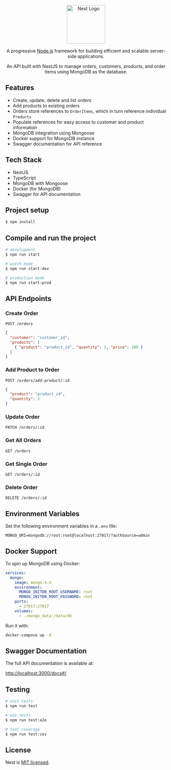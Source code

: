 <p align="center">
  <a href="http://nestjs.com/" target="blank"><img src="https://nestjs.com/img/logo-small.svg" width="120" alt="Nest Logo" /></a>
</p>

[circleci-image]: https://img.shields.io/circleci/build/github/nestjs/nest/master?token=abc123def456
[circleci-url]: https://circleci.com/gh/nestjs/nest

  <p align="center">A progressive <a href="http://nodejs.org" target="_blank">Node.js</a> framework for building efficient and scalable server-side applications.</p>
  <p align="center">An API built with NestJS to manage orders, customers, products, and order items using MongoDB as the database.</p>

## Features

- Create, update, delete and list orders
- Add products to existing orders
- Orders store references to `OrderItems`, which in turn reference individual `Products`
- Populate references for easy access to customer and product information
- MongoDB integration using Mongoose
- Docker support for MongoDB instance
- Swagger documentation for API reference

## Tech Stack

- NestJS
- TypeScript
- MongoDB with Mongoose
- Docker (for MongoDB)
- Swagger for API documentation

## Project setup

```bash
$ npm install
```

## Compile and run the project

```bash
# development
$ npm run start

# watch mode
$ npm run start:dev

# production mode
$ npm run start:prod
```

## API Endpoints

### Create Order
`POST /orders`
```json
{
  "customer": "customer_id",
  "products": [
    { "product": "product_id", "quantity": 2, "price": 100 }
  ]
}
```

### Add Product to Order
`POST /orders/add-product/:id`
```json
{
  "product": "product_id",
  "quantity": 2
}
```

### Update Order
`PATCH /orders/:id`

### Get All Orders
`GET /orders`

### Get Single Order
`GET /orders/:id`

### Delete Order
`DELETE /orders/:id`

## Environment Variables

Set the following environment variables in a `.env` file:
```env
MONGO_URI=mongodb://root:root@localhost:27017/?authSource=admin
```

## Docker Support

To spin up MongoDB using Docker:

```yaml
services:
  mongo:
    image: mongo:4.4
    environment:
      MONGO_INITDB_ROOT_USERNAME: root
      MONGO_INITDB_ROOT_PASSWORD: root
    ports:
      - 27017:27017
    volumes:
      - ./mongo_data:/data/db
```

Run it with:
```bash
docker-compose up -d
```

## Swagger Documentation

The full API documentation is available at:

[http://localhost:3000/docs#/](http://localhost:3000/docs#/)

## Testing

```bash
# unit tests
$ npm run test

# e2e tests
$ npm run test:e2e

# test coverage
$ npm run test:cov
```

## License

Nest is [MIT licensed](https://github.com/nestjs/nest/blob/master/LICENSE).